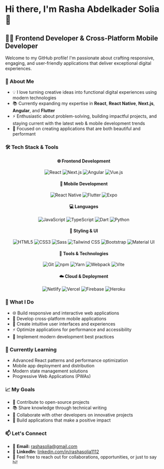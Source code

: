 # Hi there, I'm Rasha Abdelkader Solia 👋

## 👨‍💻 Frontend Developer & Cross-Platform Mobile Developer

Welcome to my GitHub profile! I'm passionate about crafting responsive, engaging, and user-friendly applications that deliver exceptional digital experiences.

### 🚀 About Me

- 💡 I love turning creative ideas into functional digital experiences using modern technologies
- 📚 Currently expanding my expertise in **React**, **React Native**, **Next.js**, **Angular**, and **Flutter**
- ⚡ Enthusiastic about problem-solving, building impactful projects, and staying current with the latest web & mobile development trends
- 🎯 Focused on creating applications that are both beautiful and performant

### 🛠️ Tech Stack & Tools

<div align="center">

#### 🌐 Frontend Development
![React](https://img.shields.io/badge/React-20232A?style=for-the-badge&logo=react&logoColor=61DAFB)
![Next.js](https://img.shields.io/badge/Next.js-000000?style=for-the-badge&logo=next.js&logoColor=white)
![Angular](https://img.shields.io/badge/Angular-DD0031?style=for-the-badge&logo=angular&logoColor=white)
![Vue.js](https://img.shields.io/badge/Vue.js-35495E?style=for-the-badge&logo=vuedotjs&logoColor=4FC08D)

#### 📱 Mobile Development  
![React Native](https://img.shields.io/badge/React_Native-20232A?style=for-the-badge&logo=react&logoColor=61DAFB)
![Flutter](https://img.shields.io/badge/Flutter-02569B?style=for-the-badge&logo=flutter&logoColor=white)
![Expo](https://img.shields.io/badge/Expo-1B1F23?style=for-the-badge&logo=expo&logoColor=white)

#### 💻 Languages
![JavaScript](https://img.shields.io/badge/JavaScript-323330?style=for-the-badge&logo=javascript&logoColor=F7DF1E)
![TypeScript](https://img.shields.io/badge/TypeScript-007ACC?style=for-the-badge&logo=typescript&logoColor=white)
![Dart](https://img.shields.io/badge/Dart-0175C2?style=for-the-badge&logo=dart&logoColor=white)
![Python](https://img.shields.io/badge/Python-FFD43B?style=for-the-badge&logo=python&logoColor=blue)

#### 🎨 Styling & UI
![HTML5](https://img.shields.io/badge/HTML5-E34F26?style=for-the-badge&logo=html5&logoColor=white)
![CSS3](https://img.shields.io/badge/CSS3-1572B6?style=for-the-badge&logo=css3&logoColor=white)
![Sass](https://img.shields.io/badge/Sass-CC6699?style=for-the-badge&logo=sass&logoColor=white)
![Tailwind CSS](https://img.shields.io/badge/Tailwind_CSS-38B2AC?style=for-the-badge&logo=tailwind-css&logoColor=white)
![Bootstrap](https://img.shields.io/badge/Bootstrap-563D7C?style=for-the-badge&logo=bootstrap&logoColor=white)
![Material UI](https://img.shields.io/badge/Material%20UI-007FFF?style=for-the-badge&logo=mui&logoColor=white)

#### 🔧 Tools & Technologies
![Git](https://img.shields.io/badge/Git-F05032?style=for-the-badge&logo=git&logoColor=white)
![npm](https://img.shields.io/badge/npm-CB3837?style=for-the-badge&logo=npm&logoColor=white)
![Yarn](https://img.shields.io/badge/Yarn-2C8EBB?style=for-the-badge&logo=yarn&logoColor=white)
![Webpack](https://img.shields.io/badge/Webpack-8DD6F9?style=for-the-badge&logo=webpack&logoColor=black)
![Vite](https://img.shields.io/badge/Vite-B73BFE?style=for-the-badge&logo=vite&logoColor=FFD62E)

#### ☁️ Cloud & Deployment
![Netlify](https://img.shields.io/badge/Netlify-00C7B7?style=for-the-badge&logo=netlify&logoColor=white)
![Vercel](https://img.shields.io/badge/Vercel-000000?style=for-the-badge&logo=vercel&logoColor=white)
![Firebase](https://img.shields.io/badge/Firebase-039BE5?style=for-the-badge&logo=Firebase&logoColor=white)
![Heroku](https://img.shields.io/badge/Heroku-430098?style=for-the-badge&logo=heroku&logoColor=white)

</div>

### 💼 What I Do

- 🌐 Build responsive and interactive web applications
- 📱 Develop cross-platform mobile applications
- 🎨 Create intuitive user interfaces and experiences
- ⚡ Optimize applications for performance and accessibility
- 🔧 Implement modern development best practices

### 🌱 Currently Learning

- Advanced React patterns and performance optimization
- Mobile app deployment and distribution
- Modern state management solutions
- Progressive Web Applications (PWAs)

### 📈 My Goals

- 🎯 Contribute to open-source projects
- 📚 Share knowledge through technical writing
- 🤝 Collaborate with other developers on innovative projects
- 🚀 Build applications that make a positive impact

### 📫 Let's Connect

- 📧 **Email:** [rashasolia@gmail.com](mailto:rashasolia@gmail.com)
- 🔗 **LinkedIn:** [linkedin.com/in/rashasolia1112](https://www.linkedin.com/in/rashasolia1112)
- 💬 Feel free to reach out for collaborations, opportunities, or just to say hi!

 
